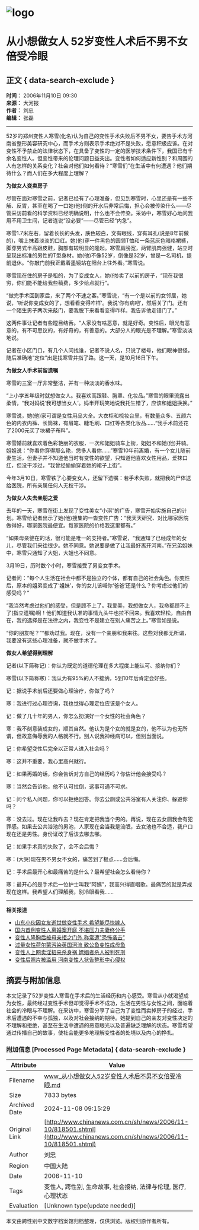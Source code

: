 # ![logo](http://www.chinanews.com.cn/fileftp/2004-09-13/_1095043413_zxlogo.gif)

# 从小想做女人 52岁变性人术后不男不女倍受冷眼

## 正文 { data-search-exclude }


**时间：** 2006年11月10日 09:30  
**来源：** 大河报  
**作者：** 刘忠  
**编辑：** 张磊  

---

52岁的郑州变性人寒雪(化名)认为自己的变性手术失败后不男不女，要告手术方河南省整形美容研究中心，而手术方则表示手术绝对不是失败，愿意积极应诉。在对变性不予禁止的法律状态下，在具备了变性的一定的医学技术条件下，我国已有千余名变性人。但变性带来的伦理问题日益突出。变性者如何适应新性别？和周围的人有怎样的关系变化？社会对他们如何看待？“寒雪们”在生活中有何遭遇？他们期待什么？而人们在多大程度上理解？

**为做女人变卖房子**

尽管在面对寒雪之前，记者已经有了心理准备，但见到寒雪时，心里还是有一些不解、反胃，甚至在喝了一口她(他)倒的开水后非常后悔，担心会被传染什么——尽管采访前看的科学资料已经明确说明，什么也不会传染。采访中，寒雪好心地问我用不用卫生间，记者连说“没必要”——尽管已经“内急”。

寒雪1.7米左右，留着长长的头发，肤色较白，文有眼线，穿有耳孔(说是8年前做的)，嘴上抹着淡淡的口红。她(他)穿一件黑色的圆领T恤和一条蓝灰色暗格裙裤，脚穿男式半高跟皮鞋，胸部有较明显的隆起。寒雪肩膀宽，两臂肌肉强健，站立时呈现出标准的男性的T型身材。她(他)不像52岁，倒像是32岁，曾是一名司机，提前退休。“你敲门前我正戴着墨镜站在阳台上往外看。”寒雪说。

寒雪现在住的房子是租的，为了变成女人，她(他)卖了以前的房子，“现在我很穷，你们能不能给我些稿费，多少给点就行”。

“做完手术回到家后，来了两个不速之客。”寒雪说，“有一个是以前的女邻居，她说，‘听说你变成女的了，想看看变得咋样’。我说‘你有病吧’，然后关了门。还有一个陌生男子两次来敲门，要我脱下来看看变得咋样。我告诉他走错门了。”

这两件事让记者有些瞠目结舌。“人家没有啥恶意，就是好奇。变性后，眼光有恶意的，有不可思议的，有好奇的，有善意的。大部分人的眼光是不理解。”寒雪淡淡地说。

记者在小区门口，有几个人问找谁，记者不说人名，只说了楼号，他们眼神很怪，随后准确地“定位”出是找寒雪并指了路。这一天，是10月16日下午。

**为做女人手术前留遗嘱**

寒雪的三室一厅非常整洁，并有一种淡淡的香水味。

“上小学五年级时就想做女人。我喜欢高跟鞋、胸罩、化妆品。”寒雪的眼里流露出柔情，“我对妈说‘我可想当女人’。妈半开玩笑地说我托生错了，应该和姐姐换换。”

寒雪说，她(他)家可谓是女性用品大全。大衣柜和梳妆台里，有数量众多、五颜六色的内衣内裤、长筒袜，有眉笔、睫毛刷、口红等各类化妆品……“我手术前还花了2000元买了块裙子布料”。

寒雪婚前就喜欢着色彩艳丽的衣服，一次和姐姐骑车上街，姐姐不和她(他)并骑。姐姐说：“你看你穿得那么艳，恁多人看你……”寒雪10年前离婚，有一个女儿随前妻生活，但妻子并不知道他当时有变性的欲望，只知道他喜欢女性用品，爱抹口红，但没干涉过，“我曾经偷偷穿着她的裙子上街”。

今年3月10日，寒雪铁了心要变女人，还留下遗嘱：若手术失败，就把我的尸体送给医院，所有亲属任何人无权干涉。

**为做女人失去亲朋之爱**

去年的一天，寒雪在街上发现了变性美女“小琪”的广告，寒雪开始实施自己的计划。寒雪给记者出示了她(他)搜集的一沓变性广告：“我天天研究、对比哪家医院做得好，哪家医院最便宜。每家医院的价格我这里都有。”

“如果母亲健在的话，很可能是唯一的支持者。”寒雪说，“我通知了已经成年的女儿，尽管我们来往很少。她不同意。她说要是做了让我最好离开河南。”在兄弟姐妹中，寒雪只通知了大姐，大姐也不同意。

3月19日，历时数个小时，寒雪接受了男变女手术。

记者问：“每个人生活在社会中都不是独立的个体，都有自己的社会角色。你变性后，原本的姐弟变成了‘姐妹’，你的女儿该喊你‘爸爸’还是什么？你考虑过他们的感受吗？”

“我当然考虑过他们的感受，但是顾不上了。我爱美，我想做女人，我命都顾不上了(指立遗嘱)啊！他们知道我认准的事情九头牛也拉不回来。我喜欢轻松，自由自在，我的选择是在法律之内，我变性不是建立在别人痛苦之上。”寒雪如是说。

“你的朋友呢？”“都劝过我。现在，没有一个亲朋和我来往。这些对我都无所谓，我要没有这些心理准备，就不做手术了。

**做女人希望得到理解**

记者(以下简称记)：你认为既定的道德伦理在多大程度上能认可、接纳你们？

寒雪(以下简称寒)：我认为有95%的人不接纳，5到10年后肯定会好些。

记：据说手术前后还要做心理治疗，你做了吗？

寒：我进行过心理咨询，我也觉得心理定位应该是个女人。

记：做了几十年的男人，你怎么扮演好一个女性的社会角色？

寒：我不刻意装成女的，顺其自然。他认为是个女的就是女的，他不认为也无所谓，但故意侮辱我的人格就不行。别人说我神经病可以，但别当面说。

记：你希望变性后完全以正常人进入社会吗？

寒：这并不重要，我心里高兴就行。

记：如果再婚的话，你会告诉对方自己的经历吗？你估计他会接受吗？

寒：当然会告诉他，他不认可拉倒，这事可遇不可求。

记：问个私人问题，你可以拒绝回答。你去公厕或公共浴室有人关注你、躲避你吗？

寒：没去过。现在让我咋去？现在肯定把我当个男的。再说，现在去女厕我会有犯罪感。如果去公共浴池的男池，人家现在会当我是流氓，去女池也不合适，我户口现在还是男性。身份证改了后该去哪去哪。

记：如果手术真的失败了，会不会后悔？

寒：(大哭)现在男不男女不女的，痛苦到了极点……会后悔。

记：手术后最开心和最痛苦的是什么？最希望社会怎么看待你？

寒：最开心的是手术后一位护士叫我“阿姨”，我高兴得直唱歌。最痛苦的就是弄成现在这样。我希望人们理解我，别冷眼看我……

---

**相关报道**

- [山东小伙因女友逝世做变性手术 希望能尽快嫁人](http://www.chinanews.com.cn//jk/jkqw/news/2006/10-10/802199.shtml)
- [国内首例变性人离婚案开庭 不堪压力夫妻终分手](http://www.chinanews.com.cn//other/news/2006/08-12/772814.shtml)
- [变性人隆胸后被母亲拒之门外 称常遭"恐怖袭击"](http://www.chinanews.com.cn//other/news/2006/08-08/770180.shtml)
- [过量女性荷尔蒙污染英国河流 致公鱼变性成母鱼](http://www.chinanews.com.cn//kj/ryzr/news/2006/07-24/762820.shtml)
- [变性人上网卖淫招来杀身祸 嫖娼者杀人被判死刑](http://www.chinanews.com.cn//others/news/2006/07-05/753283.shtml)
- [变性后照片被滥用 河南变性人状告整形中心侵权](http://www.chinanews.com.cn//others/news/2006/07-04/752929.shtml)

## 摘要与附加信息

<!-- tcd_abstract -->
本文记录了52岁变性人寒雪在手术后的生活经历和内心感受。寒雪从小就渴望成为女性，最终经过变性手术但却觉得手术不成功，生活在男性与女性之间，面临着社会的冷眼与不理解。在采访中，寒雪分享了自己为了变性而卖掉房子的经过，手术后遭遇的不幸与孤独，以及对社会接纳的期待。她提到自己的亲友对变性决定的不理解和拒绝，甚至在生活中遭遇的恶意眼光以及普遍缺乏理解的状态。寒雪希望通过传播自己的故事，使社会能更多地理解变性者的处境以及内心的挣扎。
<!-- tcd_abstract_end -->

### 附加信息 [Processed Page Metadata] { data-search-exclude }

| Attribute       | Value                                  |
|-----------------|----------------------------------------|
| Filename        | www_从小想做女人52岁变性人术后不男不女倍受冷眼.md                             |
| Size            | 7833 bytes                           |
| Archived Date   | 2024-11-08 09:15:29                             |
| Original Link   | [http://www.chinanews.com.cn/sh/news/2006/11-10/818501.shtml](http://www.chinanews.com.cn/sh/news/2006/11-10/818501.shtml)                       |
| Author          | 刘忠                               |
| Region          | 中国大陆                               |
| Date            | 2006-11-10                                 |
| Tags            | 变性人, 跨性别, 生命故事, 社会接纳, 法律与伦理, 医疗, 心理状态                                 |
| Evaluation            | [Unknown type(update needed)]                                 |
<!-- tcd_table_end -->

本文由跨性别中文数字档案馆归档整理，仅供浏览。版权归原作者所有。
